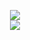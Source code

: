
<p align="center">

<image src="https://files.catbox.moe/uvqh0n.png">
<br>
<image src="https://media.tenor.com/CIEGbBWW2bEAAAAM/mob-psycho100-mp100.gif">







<!--
**deathdelivery/deathdelivery** is a ✨ _special_ ✨ repository because its `README.md` (this file) appears on your GitHub profile.

Here are some ideas to get you started:

- 🔭 I’m currently working on ...
- 🌱 I’m currently learning ...
- 👯 I’m looking to collaborate on ...
- 🤔 I’m looking for help with ...
- 💬 Ask me about ...
- 📫 How to reach me: ...
- 😄 Pronouns: ...
- ⚡ Fun fact: ...
-->
